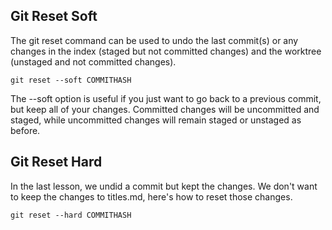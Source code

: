 ## Git Reset Soft

The git reset command can be used to undo the last commit(s) or any changes in the index (staged but not committed changes) and the worktree (unstaged and not committed changes).

```shell
git reset --soft COMMITHASH
```

The --soft option is useful if you just want to go back to a previous commit, but keep all of your changes. Committed changes will be uncommitted and staged, while uncommitted changes will remain staged or unstaged as before.


## Git Reset Hard

In the last lesson, we undid a commit but kept the changes. We don't want to keep the changes to titles.md, here's how to reset those changes.

```shell
git reset --hard COMMITHASH
```